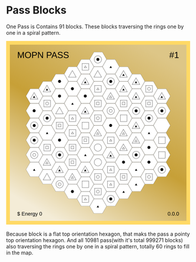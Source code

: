 # Pass Blocks

One Pass is Contains 91 blocks. These blocks traversing the rings one by one in a spiral pattern.

<img src="../../.gitbook/assets/%231demo.svg" width="500" />

Because block is a flat top orientation hexagon, that maks the pass a pointy top orientation hexagon. And all 10981 pass(with it's total 999271 blocks) also traversing the rings one by one in a spiral pattern, totally 60 rings to fill in the map.
